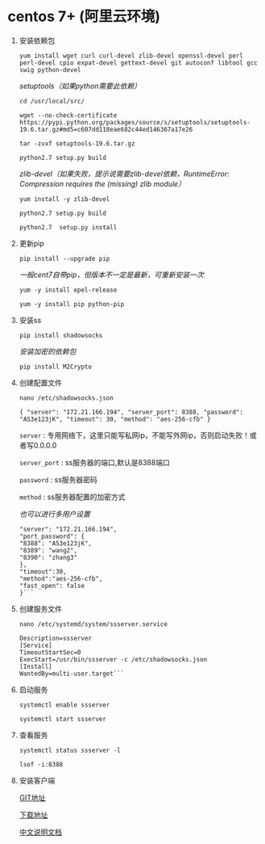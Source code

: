 # centos 7+ (阿里云环境)

1. 安装依赖包

    `yum install wget curl curl-devel zlib-devel openssl-devel perl perl-devel cpio expat-devel gettext-devel git autoconf libtool gcc swig python-devel`

    _setuptools（如果python需要此依赖）_

    `cd /usr/local/src/`

    `wget --no-check-certificate  https://pypi.python.org/packages/source/s/setuptools/setuptools-19.6.tar.gz#md5=c607dd118eae682c44ed146367a17e26`

    `tar -zvxf setuptools-19.6.tar.gz`

    `python2.7 setup.py build`

    _zlib-devel（如果失败，提示说需要zlib-devel依赖，RuntimeError: Compression requires the (missing) zlib module）_

    `yum install -y zlib-devel`

    `python2.7 setup.py build`

    `python2.7  setup.py install`

2. 更新pip

    `pip install --upgrade pip`

    _一般cent7自带pip，但版本不一定是最新，可重新安装一次_

    `yum -y install epel-release`

    `yum -y install pip python-pip`

3. 安装ss

    `pip install shadowsocks`

    _安装加密的依赖包_

    `pip install M2Crypto`

4. 创建配置文件

    `nano /etc/shadowsocks.json`

    `{
    "server": "172.21.166.194",
    "server_port": 8388,
    "password": "AS3e123jK",
    "timeout": 30,
    "method": "aes-256-cfb"
    }`

    `server` : 专用网络下，这里只能写私网ip，不能写外网ip，否则启动失败！或者写0.0.0.0

    `server_port` : ss服务器的端口,默认是8388端口

    `password` : ss服务器密码

    `method` : ss服务器配置的加密方式

    _也可以进行多用户设置_

    ```{
    "server": "172.21.166.194",
    "port_password": {
    "8388": "AS3e123jK",
    "8389": "wang2",
    "8390": "zhang3"
    },
    "timeout":30,
    "method":"aes-256-cfb",
    "fast_open": false
    }```

5. 创建服务文件

    `nano /etc/systemd/system/ssserver.service`

    ```[Unit]
    Description=ssserver
    [Service]
    TimeoutStartSec=0
    ExecStart=/usr/bin/ssserver -c /etc/shadowsocks.json
    [Install]
    WantedBy=multi-user.target```

6. 启动服务

    `systemctl enable ssserver`

    `systemctl start ssserver`

7. 查看服务

    `systemctl status ssserver -l`

    `lsof -i:8388`

8. 安装客户端

    [GIT地址](https://github.com/shadowsocks/shadowsocks-windows)

    [下载地址](https://github.com/shadowsocks/shadowsocks-windows/releases)

    [中文说明文档](https://github.com/shadowsocks/shadowsocks-windows/wiki/Shadowsocks-Windows-%E4%BD%BF%E7%94%A8%E8%AF%B4%E6%98%8E)
